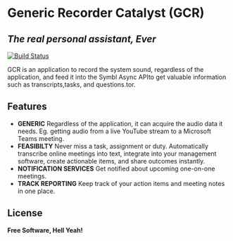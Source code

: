 # Generic Recorder Catalyst (GCR)
## _The real personal assistant, Ever_

[![Build Status](https://travis-ci.org/joemccann/dillinger.svg?branch=master)](https://travis-ci.org/joemccann/dillinger)

GCR is an application to record the system sound, regardless of the application, and feed it into the Symbl Async APIto get valuable information such as transcripts,tasks, and questions.tor.

## Features

- **GENERIC** 
 Regardless of the application, it can acquire the audio data it needs. Eg. getting audio from a live YouTube stream to a Microsoft Teams meeting.
- **FEASIBILTY** 
 Never miss a task, assignment or duty. Automatically transcribe online meetings into text, integrate into your management software, create actionable items, and share outcomes instantly.
- **NOTIFICATION SERVICES** 
 Get notified about upcoming one-on-one meetings.
- **TRACK REPORTING**
 Keep track of your action items and meeting notes in one place.


## License



**Free Software, Hell Yeah!**